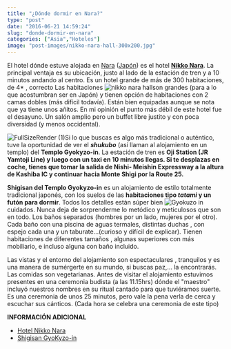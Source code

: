 ```yaml
---
title: "¿Dónde dormir en Nara?"
type: "post"
date: "2016-06-21 14:59:24"
slug: "donde-dormir-en-nara"
categories: ["Asia","Hoteles"]
image: "post-images/nikko-nara-hall-300x200.jpg"
---
```


El hotel dónde estuve alojada en [Nara](http://www.missviajes.com/nara-camino-del-japon-mas-tradicional/) ([Japón](http://www.missviajes.com/la-ruta-kumano-perdida-en-japon/)) es el hotel **[Nikko Nara](http://www.booking.com/hotel/jp/nikko-nara.html?aid=1294466&no_rooms=1&group_adults=1)**. La principal ventaja es su ubicación, justo al lado de la estación de tren y a 10 minutos andando al centro. Es un hotel grande de más de 300 habitaciones, de 4* , correcto Las habitaciones ![nikko nara hall](post-images/nikko-nara-hall-300x200.jpg)son grandes (para a lo que acostumbran ser en Japón) y tienen opción de habitaciones con 2 camas dobles (más difícil todavía). Están bien equipadas aunque se nota que ya tiene unos añitos. En mi opinión el punto más débil de este hotel fue el desayuno. Un salón amplio pero un buffet libre justito y con poca diversidad (y menos occidental).



![FullSizeRender (1)](post-images/FullSizeRender-1-1-293x300.jpg)Si lo que buscas es algo más tradicional o auténtico, tuve la oportunidad de ver el ***shukubo*** (así llaman al alojamiento en un templo) del **Templo Gyokyzo-in**. La estación de tren es **Oji Station (JR Yamtoji Line) y luego con un taxi en 10 minutos llegas. Si te desplazas en coche, tienes que tomar la salida de Nishi- Meishin Expressway a la altura de Kashiba IC y continuar hacia Monte Shigi por la Route 25.**



**Shigisan del Templo Gyokyzo-in** es un alojamiento de estilo totalmente tradicional japonés, con los suelos de las **habitaciones tipo *tatami* y un futón para dormir**. Todos los detalles están súper bien ![Gyokuzo in ](post-images/AC_Rural-Nara_Gyokuzo-in_03-03775b150f0ba70d952fb61ac292cf3c-300x169.jpg)cuidados. Nunca deja de sorprenderme lo metódico y meticulosos que son en todo. Los baños separados (hombres por un lado, mujeres por el otro). Cada baño con una piscina de aguas termales, distintas duchas , con espejo cada una y un taburate...(curioso y difícil de explicar). Tienen habitaciones de diferentes tamaños , algunas superiores con más mobiliario, e incluso alguna con baño incluido.

Las vistas y el entorno del alojamiento son espectaculares , tranquilos y es una manera de sumérgerte en su mundo, si buscas paz,... la encontrarás. Las comidas son vegetarianas. Antes de visitar el alojamiento estuvimos presentes en una ceremonia budista (a las 11.15hrs) dónde el "maestro" incluyó nuestros nombres en su ritual cantado para que tuviéramos suerte. Es una ceremonia de unos 25 minutos, pero vale la pena verla de cerca y escuchar sus cánticos. (Cada hora se celebra una ceremonia de este tipo)



**INFORMACIÓN ADICIONAL** 

- [Hotel Nikko Nara ](http://www.booking.com/hotel/jp/nikko-nara.html?aid=1294466&no_rooms=1&group_adults=1)
- [Shigisan GyoKyzo-in](http://www.gyokuzo.com/#_=_)